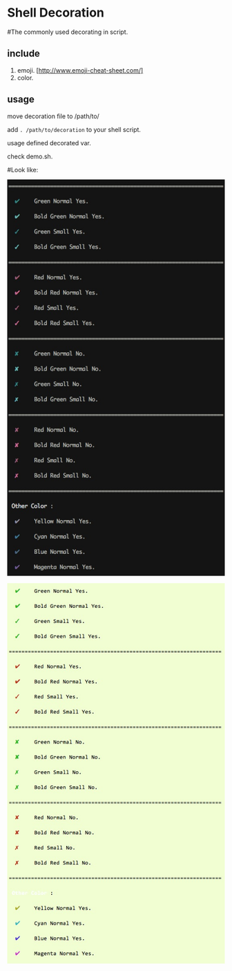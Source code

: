 Shell Decoration
================

#The commonly used decorating in script.


## include

1. emoji. [http://www.emoji-cheat-sheet.com/]
2. color.


## usage

move decoration file to /path/to/

add `. /path/to/decoration` to your shell script.

usage defined decorated var. 

check demo.sh.



#Look like:

![image](screenshots/yes_no.png)


![image](screenshots/yes_no2.png)


